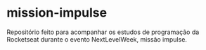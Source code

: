 # mission-impulse
Repositório feito para acompanhar os estudos de programação da Rocketseat durante o evento NextLevelWeek, missão impulse.
